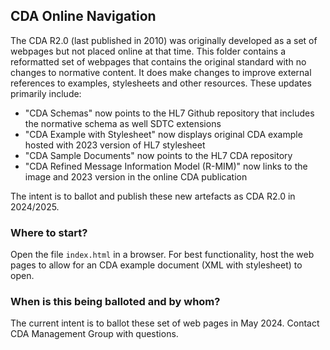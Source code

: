 ## CDA Online Navigation

The CDA R2.0 (last published in 2010) was originally developed as a set of webpages but not placed online at that time. This folder contains a reformatted set of webpages that contains the original standard with no changes to normative content. It does make changes to improve external references to examples, stylesheets and other resources. These updates primarily include:   

- "CDA Schemas" now points to the HL7 Github repository that includes the normative schema as well SDTC extensions
- "CDA Example with Stylesheet" now displays original CDA example hosted with 2023 version of HL7 stylesheet
- "CDA Sample Documents" now points to the HL7 CDA repository
- "CDA Refined Message Information Model (R-MIM)" now links to the image and 2023 version in the online CDA publication

The intent is to ballot and publish these new artefacts as CDA R2.0 in 2024/2025. 

### Where to start?

Open the file ```index.html``` in a browser. For best functionality, host the web pages to allow for an CDA example document (XML with stylesheet) to open. 

### When is this being balloted and by whom?

The current intent is to ballot these set of web pages in May 2024. Contact CDA Management Group with questions. 



